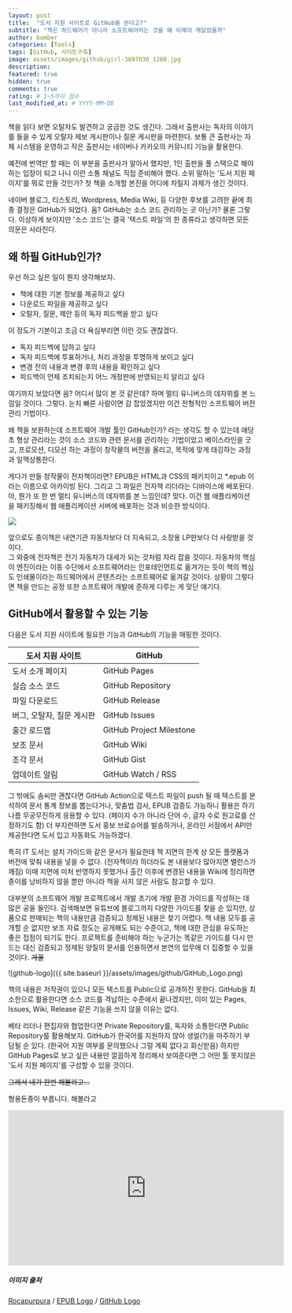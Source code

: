 ```yaml
---
layout: post
title:  "도서 지원 사이트로 GitHub을 쓴다고?"
subtitle: "책은 하드웨어가 아니라 소프트웨어라는 것을 왜 이제야 깨달았을까"
author: bomber
categories: [Tools]
tags: [GitHub, 사이트구축]
image: assets/images/github/girl-3697030_1280.jpg
description: 
featured: true
hidden: true
comments: true
rating: # 1~5까지 점수
last_modified_at: # YYYY-MM-DD
---
```


책을 읽다 보면 오탈자도 발견하고 궁금한 것도 생긴다. 
그래서 출판사는 독자의 이야기를 들을 수 있게 오탈자 제보 게시판이나 질문 게시판을 마련한다. 
보통 큰 출판사는 자체 시스템을 운영하고 
작은 출판사는 네이버나 카카오의 커뮤니티 기능을 활용한다.

예전에 번역만 할 때는 이 부분을 출판사가 알아서 했지만, 
1인 출판을 풀 스택으로 해야 하는 입장이 되고 나니 이런 소통 채널도 직접 준비해야 했다. 
소위 말하는 '도서 지원 페이지'를 뭐로 만들 것인가? 
첫 책을 소개할 본진을 어디에 차릴지 과제가 생긴 것이다.

네이버 블로그, 티스토리, Wordpress, Media Wiki, 등 
다양한 후보를 고려한 끝에 최종 결정은 GitHub가 되었다. 
움? GitHub는 소스 코드 관리하는 곳 아닌가? 
물론 그렇다. 
이상하게 보이지만 '소스 코드'는 결국 '텍스트 파일'의 한 종류라고 생각하면 모든 의문은 사라진다.    

## 왜 하필 GitHub인가?  

우선 하고 싶은 일이 뭔지 생각해보자. 

* 책에 대한 기본 정보를 제공하고 싶다
* 다운로드 파일을 제공하고 싶다
* 오탈자, 질문, 제안 등의 독자 피드백을 받고 싶다

이 정도가 기본이고 조금 더 욕심부리면 이런 것도 괜찮겠다.

* 독자 피드백에 답하고 싶다
* 독자 피드백에 투표하거나, 처리 과정을 투명하게 보이고 싶다
* 변경 전의 내용과 변경 후의 내용을 확인하고 싶다
* 피드백이 언제 조치되는지 어느 개정판에 반영되는지 알리고 싶다

여기까지 보았다면 음? 어디서 많이 본 것 같은데? 
하며 멀티 유니버스의 데자뷔를 본 느낌일 것이다.
그렇다. 눈치 빠른 사람이면 감 잡았겠지만
이건 전형적인 소프트웨어 버전 관리 기법이다. 

왜 책을 보완하는데 소프트웨어 개발 툴인 GitHub인가? 라는 생각도 할 수 있는데
애당초 형상 관리라는 것이 소스 코드와 관련 문서를 관리하는 기법이었고
베이스라인을 긋고, 프로모션, 디모션 하는 과정이 
창작물의 버전을 올리고, 목적에 맞게 태깅하는 과정과 일맥상통한다.

게다가 만들 창작물이 전자책이라면? 
EPUB은 HTML과 CSS의 패키지이고 \*.epub 이라는 이름으로 아카이빙 된다. 
그리고 그 파일은 전자책 리더라는 디바이스에 배포된다. 
아, 뭔가 또 한 번 멀티 유니버스의 데자뷔를 본 느낌인데? 
맞다. 이건 웹 애플리케이션을 패키징해서 
웹 애플리케이션 서버에 배포하는 것과 비슷한 방식이다. 

<img class="small" src="{{ site.baseurl }}/assets/images/github/EPUB_Logo_Official2020_RGB_color.png" alter="epub-logo">

앞으로도 종이책은 내연기관 자동차보다 더 지속되고, 소장용 LP판보다 더 사랑받을 것이다.  
그 와중에 전자책은 전기 자동차가 대세가 되는 것처럼 자리 잡을 것이다.
자동차의 핵심이 엔진이라는 이동 수단에서 소프트웨어라는 인포테인먼트로 옮겨가는 듯이
책의 핵심도 인쇄물이라는 하드웨어에서 콘텐츠라는 소프트웨어로 옮겨갈 것이다.
상황이 그렇다면 책을 만드는 공정 또한 소프트웨어 개발에 준하게 다루는 게 맞단 얘기다.

## GitHub에서 활용할 수 있는 기능

다음은 도서 지원 사이트에 필요한 기능과 GitHub의 기능을 매핑한 것이다.

| 도서 지원 사이트 | GitHub |
| -- | -- |
| 도서 소개 페이지 | GitHub Pages |
| 실습 소스 코드 | GitHub Repository |
| 파일 다운로드 | GitHub Release |
| 버그, 오탈자, 질문 게시판 | GitHub Issues |
| 출간 로드맵 | GitHub Project Milestone | 
| 보조 문서 | GitHub Wiki | 
| 조각 문서 | GitHub Gist |
| 업데이트 알림 | GitHub Watch / RSS |

그 밖에도 솜씨만 괜찮다면 GitHub Action으로 
텍스트 파일이 push 될 때 텍스트를 분석하여
문서 통계 정보를 뽑는다거나, 맞춤법 검사, EPUB 검증도 가능하니
활용은 하기 나름 무궁무진하게 응용할 수 있다.
(페이지 수가 아니라 단어 수, 글자 수로 원고료를 산정하기도 함)
더 부지런하면 도서 홍보 브로슈어를 발송하거나, 
온라인 서점에서 API만 제공한다면 도서 입고 자동화도 가능하겠다.

특히 IT 도서는 설치 가이드와 같은 문서가 필요한데 
책 지면의 한계 상 모든 플랫폼과 버전에 맞춰 내용을 넣을 수 없다. 
(전자책이라 하더라도 본 내용보다 많아지면 밸런스가 깨짐)
이때 지면에 미처 반영하지 못했거나 출간 이후에 변경된 내용을 Wiki에 정리하면 
종이를 낭비하지 않을 뿐만 아니라 책을 사지 않은 사람도 참고할 수 있다.

대부분의 소프트웨어 개발 프로젝트에서 
개발 초기에 개발 환경 가이드를 작성하는 데 많은 공을 들인다. 
검색해보면 유튜브에 블로그까지 다양한 가이드를 찾을 순 있지만, 
상품으로 판매되는 책의 내용만큼 검증되고 정제된 내용은 찾기 어렵다. 
책 내용 모두를 공개할 순 없지만 
보조 자료 정도는 공개해도 되는 수준이고, 책에 대한 관심을 유도하는 좋은 접점이 되기도 한다. 
프로젝트를 준비해야 하는 누군가는 똑같은 가이드를 다시 만드는 대신
검증되고 정제된 양질의 문서를 인용하면서 본연의 업무에 더 집중할 수 있을 것이다.
<del>개꿀</del>

![github-logo]({{ site.baseurl }}/assets/images/github/GitHub_Logo.png)

책의 내용은 저작권이 있으니 모든 텍스트를 Public으로 공개하진 못한다.
GitHub을 최소한으로 활용한다면 소스 코드를 격납하는 수준에서 끝나겠지만, 
이미 있는 Pages, Issues, Wiki, Release 같은 기능을 쓰지 않을 이유는 없다. 

베타 리더나 편집자와 협업한다면 Private Repository를, 
독자와 소통한다면 Public Repository를 활용해보자. 
GitHub가 한국어를 지원하지 않아 생얼(?)을 마주하기 부담될 순 있다. 
(한국어 지원 여부를 문의했으나 그럴 계획 없다고 회신받음)
하지만 GitHub Pages로 보고 싶은 내용만 깔끔하게 정리해서 보여준다면 
그 어떤 툴 못지않은 '도서 지원 페이지'를 구성할 수 있을 것이다.


<del>그래서 내가 한번 해볼라고...</del>

형용돈죵이 부릅니다. 
해볼라고 

<div class="center"><iframe width="560" height="315" src="https://www.youtube.com/embed/cND4vIc2Zac" title="YouTube video player" frameborder="0" allow="accelerometer; autoplay; clipboard-write; encrypted-media; gyroscope; picture-in-picture" allowfullscreen></iframe></div>

##### 이미지 출처
<a href="https://pixabay.com/ko/users/rocapurpura-1628072/?utm_source=link-attribution&amp;utm_medium=referral&amp;utm_campaign=image&amp;utm_content=3697030" target="_blank">Rocapurpura</a> / 
<a href="https://www.w3.org/publishing/groups/epub-wg/assets/EPUB_Logo_Official2020/" target="_blank"> EPUB Logo</a> /
<a href="https://github.com/logos" target="_blank">GitHub Logo</a> 